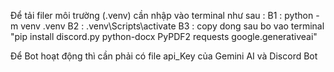 Để tải filer môi trường (.venv) cần nhập vào terminal như sau : 
B1 : python -m venv .venv
B2 : .venv\Scripts\activate
B3 : copy dong sau bo vao terminal  "pip install discord.py python-docx PyPDF2 requests google.generativeai"

Để Bot hoạt động thì cần phải có file api_Key của Gemini AI và Discord Bot 
